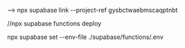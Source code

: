 
-->  npx supabase link --project-ref gysbctwaebmscaqptnbt

//npx supabase functions deploy


 npx supabase set --env-file ./supabase/functions/.env